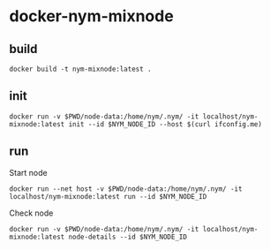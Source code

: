 # docker-nym-mixnode
## build
```
docker build -t nym-mixnode:latest .
```

## init
```
docker run -v $PWD/node-data:/home/nym/.nym/ -it localhost/nym-mixnode:latest init --id $NYM_NODE_ID --host $(curl ifconfig.me)
```

## run
Start node
```
docker run --net host -v $PWD/node-data:/home/nym/.nym/ -it localhost/nym-mixnode:latest run --id $NYM_NODE_ID
```

Check node
```
docker run -v $PWD/node-data:/home/nym/.nym/ -it localhost/nym-mixnode:latest node-details --id $NYM_NODE_ID
```
